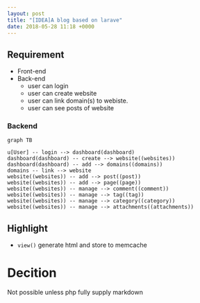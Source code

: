 ```yaml
---
layout: post
title: "[IDEA]A blog based on larave"
date: 2018-05-28 11:18 +0000
---
```


## Requirement
* Front-end
* Back-end
   * user can login
   * user can create website
   * user can link domain(s) to webiste. 
   * user can see posts of website


### Backend

```mermaid
graph TB

u[User] -- login --> dashboard(dashboard)
dashboard(dashboard) -- create --> website((websites))
dashboard(dashboard) -- add --> domains((domains))
domains -- link --> website
website((websites)) -- add --> post((post))
website((websites)) -- add --> page((page))
website((websites)) -- manage --> comment((comment))
website((websites)) -- manage --> tag((tag))
website((websites)) -- manage --> category((category))
website((websites)) -- manage --> attachments((attachments))

```


## Highlight
* `view()` generate html and store to memcache



# Decition
Not possible unless php fully supply markdown


